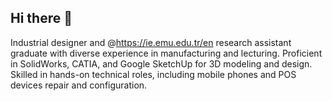 ## Hi there 👋
Industrial designer and @https://ie.emu.edu.tr/en research assistant graduate with diverse experience in manufacturing and lecturing. Proficient in SolidWorks, CATIA, and Google SketchUp for 3D modeling and design. Skilled in hands-on technical roles, including mobile phones and POS devices repair and configuration.
<!--
**MasoudTourani/MasoudTourani** is a ✨ _special_ ✨ repository because its `README.md` (this file) appears on your GitHub profile.

Here are some ideas to get you started:

- 🔭 I’m currently working on ...
- 🌱 I’m currently learning ...
- 👯 I’m looking to collaborate on ...
- 🤔 I’m looking for help with ...
- 💬 Ask me about ...
- 📫 How to reach me: ...
- 😄 Pronouns: ...
- ⚡ Fun fact: ...
-->
